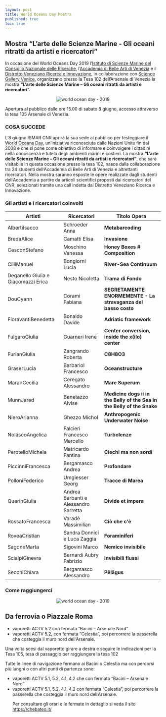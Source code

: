 ```yaml
---
layout: post
title: World Oceans Day Mostra
published: true
toc: true
---
```

## Mostra “L’arte delle Scienze Marine - Gli oceani ritratti da artisti e ricercatori”

In occasione del World Oceans Day 2019 l’[Istituto di Scienze Marine del Consiglio Nazionale delle Ricerche](http://www.ismar.cnr.it/), l’[Accademia di Belle Arti di Venezia](http://accademiavenezia.it) e il [Distretto Veneziano Ricerca e Innovazione](http://distrettovenezianoricerca.it), in collaborazione con [Science Gallery Venice](http://venice.sciencegallery.com), organizzano presso la Tesa 102 dell’Arsenale di Venezia la mostra **“L’arte delle Scienze Marine – Gli oceani ritratti da artisti e ricercatori”.**

<div style="text-align:center">
  <img src="{{ site.baseurl }}/assets/posts/WOD1.jpg" alt="world ocean day - 2019" />
</div>


Apertura al pubblico dalle ore 15.00 di sabato 8 giugno, accesso attraverso la tesa 105 Arsenale di Venezia.

### COSA SUCCEDE

L’8 giugno ISMAR CNR aprirà la sua sede al pubblico per festeggiare il [World Oceans Day](https://www.worldoceansday.org/), un’iniziativa riconosciuta dalle Nazioni Unite fin dal 2008 e che si pone come obiettivo di informare e coinvolgere i cittadini nella conoscenza e tutela degli ambienti marini e costieri.
La mostra **“L’arte delle Scienze Marine – Gli oceani ritratti  da artisti e ricercatori”**, che sarà visitabile in questa occasione presso la tesa 102, nasce dalla collaborazione tra 24 studenti dell’Accademia di Belle Arti di Venezia e altrettanti ricercatori. Nella mostra saranno esposte le opere realizzate dagli studenti dell’Accademia a partire da articoli scientifici proposti dai ricercatori del CNR, selezionati tramite una call indetta dal Distretto Veneziano Ricerca e Innovazione.

### Gli artisti e i ricercatori coinvolti

|**Artisti**|**Ricercatori**|**Titolo Opera**|
|--- |--- |--- |
|AlbertiIsacco|Schroeder Anna|**Metabarcoding**|
|BredaAlice|Camatti Elisa|**Invasione**|
|CesconStefano|Moschino Vanessa|**Honey Boxes # Composition**|
|CilliManuel|Bongiorni Lucia|**River-Sea Continuum**|
|Deganello Giulia e  Giacomazzi Erica|Nesto Nicoletta|**Trama di Fondo**|
|DouCyann|Corami Fabiana|**SEGRETAMENTE ENORMEMENTE - La stravaganza del basso costo**|
|FioravantiBenedetta|Bonaldo Davide|**Adriatic framework**|
|FulgaroGiulia|Guarneri Irene|**Center conversion, inside the x(ilo) center**|
|FurlanGiulia|Zangrando Roberta|**C8H8O3**|
|GraserLucia|Barbariol Francesco|**Oceanstructure**|
|MaranCecilia|Ceregato Alessandro|**Mare Superum**|
|MunnJared|Benetazzo Alvise|**Medicine dogs ii in the Belly of the Sea in the Belly of the Snake**|
|NieroArianna|Ghezzo Michol|**Anthropogenic Underwater Noise**|
|NolascoAngelica|Falcieri Francesco Marcello|**Turbolenze**|
|PerotelloMichela|Matricardo Fantina|**Ciechi ma non sordi**|
|PiccinniFrancesca|Bergamasco Andrea|**Profondare**|
|PolloniFederico|Umgiesser Georg|**Tracce di Marea**|
|QuerinGiulia|Andrea Barbanti e Alessandro Sarretta|**Divide et impera**|
|RossatoFrancesca|Varadè Massimilian|**Ciò che c'è**|
|RoveaCristian|Sandra Donnici e Luca Zaggia|**Foraminiferi**|
|SagoneMarta|Sigovini Marco|**Nemico invisibile**|
|ScialpiGinevra|Bernardi Aubry Fabrizio|**Invisibili flussi**|
|SecchiChiara|Bergamasco Alessandro|**Pĕlăgus**|

### Come raggiungerci

<div style="text-align:center">
  <img src="{{ site.baseurl }}/assets/posts/mappa_cnr_ismar.jpeg" alt="world ocean day - 2019" />
</div>

## Da ferrovia o Piazzale Roma
<ul>
<li> vaporetti ACTV 5.2 con fermata “Bacini – Arsenale Nord” </li>

<li>vaporetti ACTV 5.2, con fermata “Celestia”, poi percorrere la passerella che costeggia il muro nord dell’Arsenale.</li>
</ul>

Una volta scesi dal vaporetto girare a destra e seguire le indicazioni per la Tesa 105, tesa di passaggio per raggiungere la tesa 102

Tutte le linee di navigazione fermano ai Bacini o Celestia ma con
percorsi più lunghi o con altri punti di partenza sono:
<ul>
<li>vaporetti ACTV 5.1, 5.2, 4.1, 4.2 che con fermata “Bacini –
Arsenale Nord” </li>
<li> vaporetti ACTV 5.1, 5.2, 4.1, 4.2 con fermata “Celestia”, poi percorrere la passerella che costeggia il muro nord dell’Arsenale.</li>

Per consultare gli orari e le fermate in dettaglio si veda il sito
https://chebateo.it/
